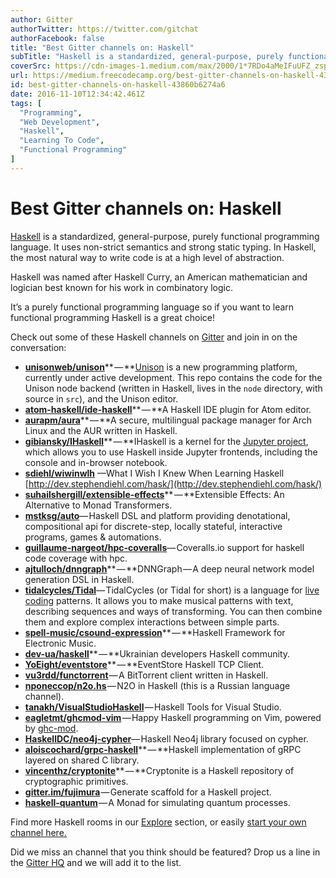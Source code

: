 ```yaml
---
author: Gitter
authorTwitter: https://twitter.com/gitchat
authorFacebook: false
title: "Best Gitter channels on: Haskell"
subTitle: "Haskell is a standardized, general-purpose, purely functional programming language. It uses non-strict semantics and strong static typing..."
coverSrc: https://cdn-images-1.medium.com/max/2000/1*7RDo4aMeIFuUFZ_zspkFLg.png
url: https://medium.freecodecamp.org/best-gitter-channels-on-haskell-43860b6274a6
id: best-gitter-channels-on-haskell-43860b6274a6
date: 2016-11-10T12:34:42.461Z
tags: [
  "Programming",
  "Web Development",
  "Haskell",
  "Learning To Code",
  "Functional Programming"
]
---
```

# Best Gitter channels on: Haskell

[Haskell](https://www.haskell.org/) is a standardized, general-purpose, purely functional programming language. It uses non-strict semantics and strong static typing. In Haskell, the most natural way to write code is at a high level of abstraction.

Haskell was named after Haskell Curry, an American mathematician and logician best known for his work in combinatory logic.

It’s a purely functional programming language so if you want to learn functional programming Haskell is a great choice!

Check out some of these Haskell channels on [Gitter](http://gitter.im) and join in on the conversation:

*   [**unisonweb/unison**](https://gitter.im/unisonweb/unison?source=explore)** — **[Unison](http://unisonweb.org/) is a new programming platform, currently under active development. This repo contains the code for the Unison node backend (written in Haskell, lives in the `node` directory, with source in `src`), and the Unison editor.
*   [**atom-haskell/ide-haskell**](https://gitter.im/atom-haskell/ide-haskell?source=explore)** — **A Haskell IDE plugin for Atom editor.
*   [**aurapm/aura**](https://gitter.im/aurapm/aura?source=explore)** — **A secure, multilingual package manager for Arch Linux and the AUR written in Haskell.
*   [**gibiansky/IHaskell**](https://gitter.im/gibiansky/IHaskell?source=explore)** — **IHaskell is a kernel for the [Jupyter project](http://ipython.org/), which allows you to use Haskell inside Jupyter frontends, including the console and in-browser notebook.
*   [**sdiehl/wiwinwlh**](https://gitter.im/sdiehl/wiwinwlh?source=explore) —What I Wish I Knew When Learning Haskell [http://dev.stephendiehl.com/hask/](http://dev.stephendiehl.com/hask/)
*   [**suhailshergill/extensible-effects**](https://gitter.im/suhailshergill/extensible-effects?source=explore)** — **Extensible Effects: An Alternative to Monad Transformers.
*   [**mstksg/auto**](https://gitter.im/mstksg/auto?source=explore)— Haskell DSL and platform providing denotational, compositional api for discrete-step, locally stateful, interactive programs, games & automations.
*   [**guillaume-nargeot/hpc-coveralls**](https://gitter.im/guillaume-nargeot/hpc-coveralls?source=explore)— Coveralls.io support for haskell code coverage with hpc.
*   [**ajtulloch/dnngraph**](https://gitter.im/ajtulloch/dnngraph?source=explore)** — **DNNGraph — A deep neural network model generation DSL in Haskell.
*   [**tidalcycles/Tidal**](https://gitter.im/tidalcycles/Tidal?source=explore)— TidalCycles (or Tidal for short) is a language for [live coding](http://toplap.org/) patterns. It allows you to make musical patterns with text, describing sequences and ways of transforming. You can then combine them and explore complex interactions between simple parts.
*   [**spell-music/csound-expression**](https://gitter.im/spell-music/csound-expression?source=explore)** — **Haskell Framework for Electronic Music.
*   [**dev-ua/haskell**](https://gitter.im/dev-ua/haskell)** — **Ukrainian developers Haskell community.
*   [**YoEight/eventstore**](https://gitter.im/YoEight/eventstore?source=explore)** — **EventStore Haskell TCP Client.
*   [**vu3rdd/functorrent**](https://gitter.im/vu3rdd/functorrent?source=explore) — A BitTorrent client written in Haskell.
*   [**nponeccop/n2o.hs**](https://gitter.im/nponeccop/n2o.hs?source=explore) — N2O in Haskell (this is a Russian language channel).
*   [**tanakh/VisualStudioHaskell**](https://gitter.im/tanakh/VisualStudioHaskell?source=explore) — Haskell Tools for Visual Studio.
*   [**eagletmt/ghcmod-vim**](https://gitter.im/eagletmt/ghcmod-vim?source=explore) — Happy Haskell programming on Vim, powered by [ghc-mod](https://github.com/kazu-yamamoto/ghc-mod).
*   [**HaskellDC/neo4j-cypher**](https://gitter.im/HaskellDC/neo4j-cypher?source=explore)— Haskell Neo4j library focused on cypher.
*   [**aloiscochard/grpc-haskell**](https://gitter.im/aloiscochard/grpc-haskell?source=explore)** — **Haskell implementation of gRPC layered on shared C library.
*   [**vincenthz/cryptonite**](https://gitter.im/vincenthz/cryptonite?source=explore)** — **Cryptonite is a Haskell repository of cryptographic primitives.
*   [**gitter.im/fujimura**](https://gitter.im/fujimura/hi?source=explore) — Generate scaffold for a Haskell project.
*   [**haskell-quantum**](https://gitter.im/ibab/haskell-quantum?source=explore) — A Monad for simulating quantum processes.

Find more Haskell rooms in our [Explore](https://gitter.im/home/explore/tags/haskell) section, or easily [start your own channel here.](https://gitter.im/home#createroom)

Did we miss an channel that you think should be featured? Drop us a line in the [Gitter HQ](https://gitter.im/gitterHQ/gitter) and we will add it to the list.








